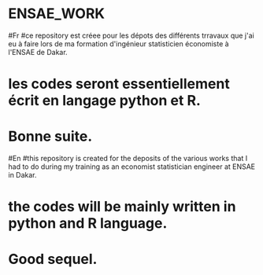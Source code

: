 # ENSAE_WORK


#Fr
#ce repository est créee pour les dépots des différents trravaux que j'ai eu à faire lors de ma formation d'ingénieur statisticien économiste à l'ENSAE de Dakar.
# les codes seront essentiellement écrit en langage python et R.
# Bonne suite.


#En
#this repository is created for the deposits of the various works that I had to do during my training as an economist statistician engineer at ENSAE in Dakar.
# the codes will be mainly written in python and R language.
# Good sequel.
